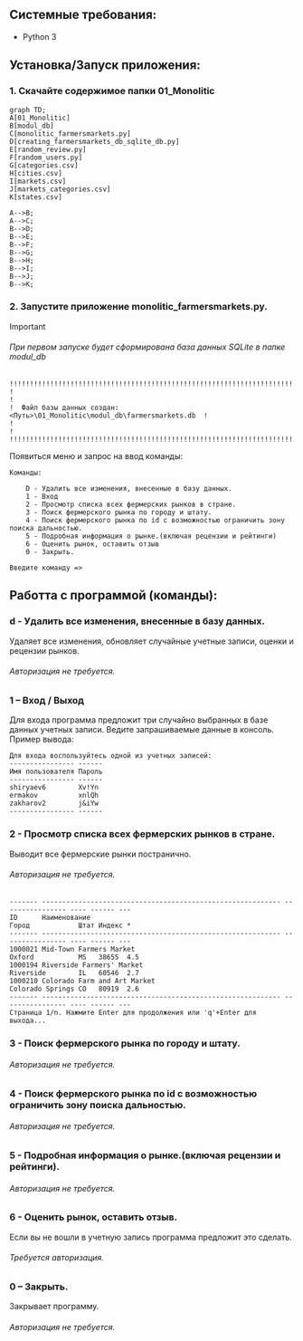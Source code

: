 ## Системные требования:  
- Python 3  

## Установка/Запуск приложения:  
### 1. Скачайте содержимое папки 01_Monolitic  
```mermaid
graph TD;
A[01_Monolitic]
B[modul_db]
C[monolitic_farmersmarkets.py]
D[creating_farmersmarkets_db_sqlite_db.py]
E[random_review.py]
F[random_users.py]
G[categories.csv]
H[cities.csv]
I[markets.csv]
J[markets_categories.csv]
K[states.csv]
	
A-->B;
A-->C;
B-->D;
B-->E;
B-->F;
B-->G;
B-->H;
B-->I;
B-->J;
B-->K;
```  
### 2. Запустите приложение monolitic_farmersmarkets.py.  
  > [!important]
  > ###### При первом запуске будет сформирована база данных SQLite в папке modul_db  
  >```  
  >!!!!!!!!!!!!!!!!!!!!!!!!!!!!!!!!!!!!!!!!!!!!!!!!!!!!!!!!!!!!!!!!!!!!!!!!!!!!!
  >!                                                                           !
  >!  Файл базы данных создан: <Путь>\01_Monolitic\modul_db\farmersmarkets.db  !
  >!                                                                           !
  >!!!!!!!!!!!!!!!!!!!!!!!!!!!!!!!!!!!!!!!!!!!!!!!!!!!!!!!!!!!!!!!!!!!!!!!!!!!!!
  >```  
  Появиться меню и запрос на ввод команды:  
  ```
  Команды:
  
      D - Удалить все изменения, внесенные в базу данных.
      1 - Вход
      2 - Просмотр списка всех фермерских рынков в стране.
      3 - Поиск фермерского рынка по городу и штату.
      4 - Поиск фермерского рынка по id с возможностью ограничить зону поиска дальностью.
      5 - Подробная информация о рынке.(включая рецензии и рейтинги)
      6 - Оценить рынок, оставить отзыв
      0 - Закрыть.
  
  Введите команду =>
  ```  

## Работта с программой (команды):  
### d - Удалить все изменения, внесенные в базу данных.  
  Удаляет все изменения, обновляет случайные учетные записи, оценки и рецензии рынков.  
  ###### Авторизация не требуется.  
### 1 – Вход / Выход  
  Для входа программа предложит три случайно выбранных в базе данных учетных записи. Ведите запрашиваемые данные в консоль.  
Пример вывода:  
```  
Для входа воспользуйтесь одной из учетных записей:
---------------- ------
Имя пользователя Пароль
---------------- ------
shiryaev6        Xv!Yn
ermakov          xnlQh
zakharov2        j&iYw
---------------- ------
```  
### 2 - Просмотр списка всех фермерских рынков в стране.  
  Выводит все фермерские рынки постранично.  
  ###### Авторизация не требуется.  
```  
------- ----------------------------------------------------------- ---------------- ---- ------ ---
ID      Наименование                                                Город            Штат Индекс *
------- ----------------------------------------------------------- ---------------- ---- ------ ---
1000021 Mid-Town Farmers Market                                     Oxford           MS   38655  4.5
1000194 Riverside Farmers' Market                                   Riverside        IL   60546  2.7
1000210 Colorado Farm and Art Market                                Colorado Springs CO   80919  2.6
------- ----------------------------------------------------------- ---------------- ---- ------ ---
Страница 1/n. Нажмите Enter для продолжения или 'q'+Enter для выхода...
```  
### 3 - Поиск фермерского рынка по городу и штату.  
  ###### Авторизация не требуется.  
### 4 - Поиск фермерского рынка по id с возможностью ограничить зону поиска дальностью.  
  ###### Авторизация не требуется.  
### 5 - Подробная информация о рынке.(включая рецензии и рейтинги).  
  ###### Авторизация не требуется.  
### 6 - Оценить рынок, оставить отзыв.  
  Если вы не вошли в учетную запись программа предложит это сделать.  
  ###### Требуется авторизация.
### 0 – Закрыть.  
  Закрывает программу.  
  ###### Авторизация не требуется.  